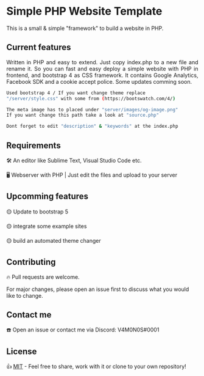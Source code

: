 # Simple PHP Website Template
This is a small & simple "framework" to build a website in PHP.

## Current features
<p align="justify">
  Written in PHP and easy to extend. Just copy index.php to a new file and rename it. So you can fast and easy deploy a simple website with PHP in frontend, and bootstrap 4 as CSS framework. It contains Google Analytics, Facebook SDK and a cookie accept police. Some updates comming soon.
</p>

```bash
Used bootstrap 4 / If you want change theme replace 
"/server/style.css" with some from (https://bootswatch.com/4/)

The meta image has to placed under "server/images/og-image.png" 
If you want change this path take a look at "source.php"

Dont forget to edit "description" & "keywords" at the index.php
```

## Requirements
🛠 An editor like Sublime Text, Visual Studio Code etc.

🖥 Webserver with PHP | Just edit the files and upload to your server

## Upcomming features
🟡 Update to bootstrap 5

🟡 integrate some example sites

🟡 build an automated theme changer


## Contributing
🔥 Pull requests are welcome. 

For major changes, please open an issue first to discuss what you would like to change.

## Contact me
☎️ Open an issue or contact me via Discord: V4M0N0S#0001

## License
👍 [MIT](https://choosealicense.com/licenses/mit/) - Feel free to share, work with it or clone to your own repository!
